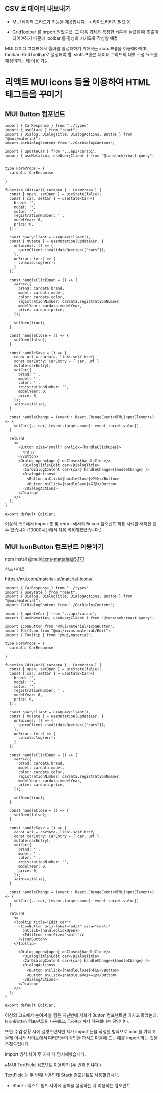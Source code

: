 ## CSV 로 데이터 내보내기
- MUI 데이터 그리드가 기능을 제공합니다. -> 라이브러리가 필요 X

- GridToolbar 를 import 받았구요, 그 다음 과정은 특정한 버튼을 눌렀을 때 추출이 되어야하기 때문에 toolbar 를 활성화 시키도록 작성할 예정

MUI 데이터 그리드에서 툴바를 활성화하기 위해서는 slots 프롭을 이용해야하고, toolbar: GridToolbar로 설정해야 함. slots 프롭은 데이터 그리드의 내부 구성 요소를 재정의하는 데 이용 가능

# 리액트 MUI icons 등을 이용하여 HTML 태그들을 꾸미기

## MUI Button 컴포넌트

```tsx
import { CarResponse } from "../types"
import { useState } from "react";
import { Dialog, DialogTitle, DialogActions, Button } from "@mui/material";
import CarDialogContent from "./CarDialogContent";

import { updateCar } from "../api/carapi";
import { useMutation, useQueryClient } from "@tanstack/react-query";


type FormProps = {
  cardata: CarResponse

}

function EditCar({ cardata } : FormProps ) {
  const [ open, setOpen ] = useState(false);
  const [ car, setCar ] = useState<Car>({
    brand: '',
    model: '',
    color: '',
    registrationNumber: '',
    modelYear: 0,
    price: 0,
  });

  const queryClient = useQueryClient();
  const { mutate } = useMutation(updateCar, {
    onSuccess: () => {
      queryClient.invalidateQueries(["cars"]);
    },
    onError: (err) => {
      console.log(err);
    }
  })

  const handleClickOpen = () => {
    setCar({
      brand: cardata.brand,
      model: cardata.model,
      color: cardata.color,
      registrationNumber: cardata.registrationNumber,
      modelYear: cardata.modelYear,
      price: cardata.price,
    });

    setOpen(true);
  }

  const handleClose = () => {
    setOpen(false);
  }

  const handleSave = () => {
    const url = cardata._links.self.href;
    const carEntry: CarEntry = { car, url }
    mutate(carEntry);
    setCar({
      brand: '',
      model: '',
      color: '',
      registrationNumber: '',
      modelYear: 0,
      price: 0,
    });
    setOpen(false);
  }

  const handleChange = (event : React.ChangeEvent<HTMLInputElement>) => {
    setCar({...car, [event.target.name]: event.target.value});
  }

  return(
    <>
      <Button size="small" onClick={handleClickOpen}>
        수정 🚗
      </Button>
      <Dialog open={open} onClose={handleClose}>
        <DialogTitle>Edit car</DialogTitle>
        <CarDialogContent car={car} handleChange={handleChange} />
        <DialogActions>
          <Button onClick={handleClose}>취소</Button>
          <Button onClick={handleSave}>저장</Button>
        </DialogActions>
      </Dialog>
    </>
  );
}

export default EditCar;
```

이상의 코드에서 import 문 및 return 에서의 Button 컴포넌트 적용 사례를 재확인 할 수 있습니다 (10000시간에서 처음 적용해봤었습니다.)

## MUI IconButton 컴포넌트 이용하기

npm install @mui/icons-material@5.17.1

참조사이트

https://mui.com/material-ui/material-icons/

```tsx
import { CarResponse } from "../types"
import { useState } from "react";
import { Dialog, DialogTitle, DialogActions, Button } from "@mui/material";
import CarDialogContent from "./CarDialogContent";

import { updateCar } from "../api/carapi";
import { useMutation, useQueryClient } from "@tanstack/react-query";

import IconButton from "@mui/material/IconButton";
import EditIcon from "@mui/icons-material/Edit";
import { Tooltip } from "@mui/material";

type FormProps = {
  cardata: CarResponse

}

function EditCar({ cardata } : FormProps ) {
  const [ open, setOpen ] = useState(false);
  const [ car, setCar ] = useState<Car>({
    brand: '',
    model: '',
    color: '',
    registrationNumber: '',
    modelYear: 0,
    price: 0,
  });

  const queryClient = useQueryClient();
  const { mutate } = useMutation(updateCar, {
    onSuccess: () => {
      queryClient.invalidateQueries(["cars"]);
    },
    onError: (err) => {
      console.log(err);
    }
  })

  const handleClickOpen = () => {
    setCar({
      brand: cardata.brand,
      model: cardata.model,
      color: cardata.color,
      registrationNumber: cardata.registrationNumber,
      modelYear: cardata.modelYear,
      price: cardata.price,
    });

    setOpen(true);
  }

  const handleClose = () => {
    setOpen(false);
  }

  const handleSave = () => {
    const url = cardata._links.self.href;
    const carEntry: CarEntry = { car, url }
    mutate(carEntry);
    setCar({
      brand: '',
      model: '',
      color: '',
      registrationNumber: '',
      modelYear: 0,
      price: 0,
    });
    setOpen(false);
  }

  const handleChange = (event : React.ChangeEvent<HTMLInputElement>) => {
    setCar({...car, [event.target.name]: event.target.value});
  }

  return(
    <>
    <Tooltip title="Edit car">
      <IconButton aria-label="edit" size="small"
        onClick={handleClickOpen}>
        <EditIcon fontSize="small"/>
      </IconButton>
    </Tooltip>

      <Dialog open={open} onClose={handleClose}>
        <DialogTitle>Edit car</DialogTitle>
        <CarDialogContent car={car} handleChange={handleChange} />
        <DialogActions>
          <Button onClick={handleClose}>취소</Button>
          <Button onClick={handleSave}>저장</Button>
        </DialogActions>
      </Dialog>
    </>
  );
}

export default EditCar;
```
이상의 코드에서 눈여겨 볼 점은 지난번에 저희가 Button 컴포넌트만 가지고 왔었는데, IconButton 컴포넌트를 사용했고, Tooltip 까지 적용했다는 점입니다.

또한 수업 상황 시에 설명드렸지만 제가 import 문을 작성한 방식으로 icon 을 가지고 올게 아니라 사이트에서 여러분들이 확인을 하시고 마음에 드는 애를 import 하는 것을 추천드립니다.

import 방식 차이 두 가지 다 명시해놨습니다.

#MUI TextField 컴포넌트 이용하기 (두 번째 입니다.)

TextField 는 두 번째 사용인데
Stack 컴포넌트도 사용할겁니다.
- Stack : 텍스트 필드 사이에 공백을 설정하는 데 이용하는 컴포넌트

